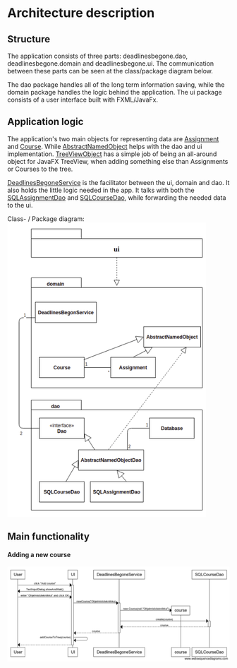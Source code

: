 # Architecture description  

## Structure  
The application consists of three parts: deadlinesbegone.dao, deadlinesbegone.domain and deadlinesbegone.ui. The communication between these parts can be seen at the class/package diagram below.  

The dao package handles all of the long term information saving, while the domain package handles the logic behind the application. The ui package consists of a user interface built with FXML/JavaFx.  

## Application logic   
The application's two main objects for representing data are [Assignment](https://github.com/Darake/deadlines-begone/blob/master/DeadlinesBegone/src/main/java/deadlinesbegone/domain/Assignment.java) and [Course](https://github.com/Darake/deadlines-begone/blob/master/DeadlinesBegone/src/main/java/deadlinesbegone/domain/Course.java). While [AbstractNamedObject](https://github.com/Darake/deadlines-begone/blob/master/DeadlinesBegone/src/main/java/deadlinesbegone/domain/AbstractNamedObject.java) helps with the dao and ui implementation. [TreeViewObject](https://github.com/Darake/deadlines-begone/blob/master/DeadlinesBegone/src/main/java/deadlinesbegone/domain/TreeViewObject.java) has a simple job of being an all-around object for JavaFX TreeView, when adding something else than Assignments or Courses to the tree.  

[DeadlinesBegoneService](https://github.com/Darake/deadlines-begone/blob/master/DeadlinesBegone/src/main/java/deadlinesbegone/domain/DeadlinesBegoneService.java) is the facilitator between the ui, domain and dao. It also holds the little logic needed in the app. It talks with both the [SQLAssignmentDao](https://github.com/Darake/deadlines-begone/blob/master/DeadlinesBegone/src/main/java/deadlinesbegone/dao/SQLAssignmentDao.java) and [SQLCourseDao](https://github.com/Darake/deadlines-begone/blob/master/DeadlinesBegone/src/main/java/deadlinesbegone/dao/SQLCourseDao.java), while forwarding the needed data to the ui.  
  
Class- / Package diagram:    
<img src="https://raw.githubusercontent.com/Darake/deadlines-begone/master/documentation/images/a-1.png" width="450">  

## Main functionality  
#### Adding a new course  
<img src="https://raw.githubusercontent.com/Darake/deadlines-begone/master/documentation/images/a-2.png" width="800">  
